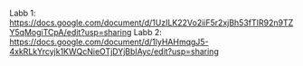 Labb 1: https://docs.google.com/document/d/1UzILK22Vo2iiF5r2xjBh53fTIR92n9TZY5qMogiTCpA/edit?usp=sharing
Labb 2: https://docs.google.com/document/d/1lyHAHmqgJ5-4xkRLkYrcyjk1KWQcNieOTjDYjBbIAyc/edit?usp=sharing
